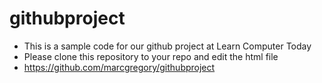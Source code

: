 # githubproject
- This is a sample code for our github project at Learn Computer Today
- Please clone this repository to your repo and edit the html file
- https://github.com/marcgregory/githubproject
